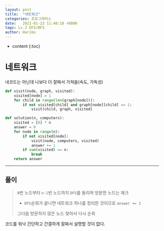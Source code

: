 ```yaml
---
layout: post
title:  "네트워크"
categories: 프로그래머스
date:   2021-01-23 11:40:18 +0800
tags: Lv.3 DFS/BFS
author: Haribo
---
```


* content
{:toc}
# 네트워크

내코드는 아닌데 나보다 더 잘짜서 가져옴(속도, 가독성)

```python
def visit(node, graph, visited):
    visited[node] = 1
    for child in range(len(graph[node])):
        if not visited[child] and graph[node][child] == 1:
            visit(child, graph, visited)

def solution(n, computers):
    visited = [0] * n
    answer = 0
    for node in range(n):
        if not visited[node]:
            visit(node, computers, visited)
            answer += 1
        if sum(visited) == n:
            break
    return answer
```

---









## 풀이

> `0`번 노드부터 `n-1`번 노드까지 `DFS`를 돌리며 방문한 노드는 체크
>
> * `DFS`순회가 끝나면 네트워크 하나를 정리한 것이므로 `answer += 1`
>
> 그다음 방문하지 않은 노드 찾아서 다시 순회

코드를 워낙 간단하고 간결하게 잘짜서 설명할 것이 없다.